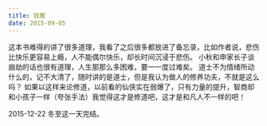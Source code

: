 ```yaml
---
title: 拔魔
date: 2015-09-05
---
```


这本书难得的讲了很多道理，我看了之后很多都放进了备忘录，比如作者说，悲伤比快乐更容易上瘾，人不能偶尔快乐，却长时间沉浸于悲伤。
小秋和申家长子谈崩劫的话也很有道理，人生那那么多困难，要一一度过难矣。
道士不为情绪所动什么的，记不大清了，随时讲的是道士，但是我认为做人的修养功夫，不就是这么吗？
如果以这样来论修道，以前看的仙侠实在弱爆了，只有力量的提升，智商却和小孩子一样（夸张手法）我觉得这才是修道吧，这才是和凡人不一样的吧！

2015-12-22 冬至这一天完结。
